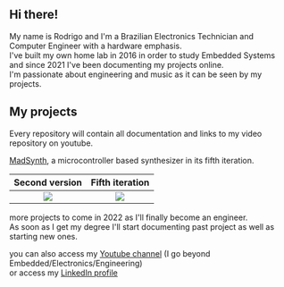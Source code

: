 ## Hi there!

My name is Rodrigo and I'm a Brazilian Electronics Technician and Computer Engineer with a hardware emphasis.\
I've built my own home lab in 2016 in order to study Embedded Systems and since 2021 I've been documenting my projects online.\
I'm passionate about engineering and music as it can be seen by my projects.

## My projects

Every repository will contain all documentation and links to my video repository on youtube.

[MadSynth](https://github.com/Guidoz1k/MadSynth), a microcontroller based synthesizer in its fifth iteration.

Second version             |  Fifth iteration
:-------------------------:|:-------------------------:
![](https://i.imgur.com/ednQf46.png)  |  ![](https://i.imgur.com/5mohxaE.png)


more projects to come in 2022 as I'll finally become an engineer.\
As soon as I get my degree I'll start documenting past project as well as starting new ones.

you can also access my [Youtube channel](youtube.com/c/MadRigo/videos) (I go beyond Embedded/Electronics/Engineering)\
or access my [LinkedIn profile](linkedin.com/in/rodrigodmadruga/)


